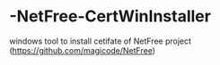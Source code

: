 -NetFree-CertWinInstaller
=========================

windows tool to install cetifate of NetFree project (https://github.com/magicode/NetFree)

